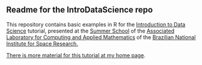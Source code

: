 ## Readme for the IntroDataScience repo

This repository contains basic examples in R for the 
<a href="http://www.lac.inpe.br/~rafael.santos/talks.html">Introduction to Data Science</a> tutorial, presented at the <a href="http://www.inpe.br/elac2019/">Summer School</a> of the <a href="http://www.lac.inpe.br/">Associated Laboratory for Computing and Applied Mathematics</a> of the <a href="http://www.inpe.br">Brazilian National Institute for Space Research.</p>

There is more material for this tutorial at 
<a href="http://www.lac.inpe.br/~rafael.santos/r.html">my home page</a>.
